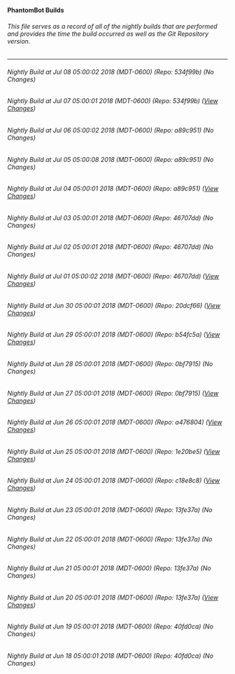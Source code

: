 **PhantomBot Builds**

###### This file serves as a record of all of the nightly builds that are performed and provides the time the build occurred as well as the Git Repository version.
-------------------------------------------------------------------------------------------------------------
###### Nightly Build at Jul 08 05:00:02 2018 (MDT-0600) (Repo: 534f99b) (No Changes)
###### Nightly Build at Jul 07 05:00:01 2018 (MDT-0600) (Repo: 534f99b) ([View Changes](https://github.com/PhantomBot/PhantomBot/compare/a89c951...534f99b))
###### Nightly Build at Jul 06 05:00:02 2018 (MDT-0600) (Repo: a89c951) (No Changes)
###### Nightly Build at Jul 05 05:00:08 2018 (MDT-0600) (Repo: a89c951) (No Changes)
###### Nightly Build at Jul 04 05:00:01 2018 (MDT-0600) (Repo: a89c951) ([View Changes](https://github.com/PhantomBot/PhantomBot/compare/46707dd...a89c951))
###### Nightly Build at Jul 03 05:00:01 2018 (MDT-0600) (Repo: 46707dd) (No Changes)
###### Nightly Build at Jul 02 05:00:01 2018 (MDT-0600) (Repo: 46707dd) (No Changes)
###### Nightly Build at Jul 01 05:00:02 2018 (MDT-0600) (Repo: 46707dd) ([View Changes](https://github.com/PhantomBot/PhantomBot/compare/20dcf66...46707dd))
###### Nightly Build at Jun 30 05:00:01 2018 (MDT-0600) (Repo: 20dcf66) ([View Changes](https://github.com/PhantomBot/PhantomBot/compare/b54fc5a...20dcf66))
###### Nightly Build at Jun 29 05:00:01 2018 (MDT-0600) (Repo: b54fc5a) ([View Changes](https://github.com/PhantomBot/PhantomBot/compare/0bf7915...b54fc5a))
###### Nightly Build at Jun 28 05:00:01 2018 (MDT-0600) (Repo: 0bf7915) (No Changes)
###### Nightly Build at Jun 27 05:00:01 2018 (MDT-0600) (Repo: 0bf7915) ([View Changes](https://github.com/PhantomBot/PhantomBot/compare/a476804...0bf7915))
###### Nightly Build at Jun 26 05:00:01 2018 (MDT-0600) (Repo: a476804) ([View Changes](https://github.com/PhantomBot/PhantomBot/compare/1e20be5...a476804))
###### Nightly Build at Jun 25 05:00:01 2018 (MDT-0600) (Repo: 1e20be5) ([View Changes](https://github.com/PhantomBot/PhantomBot/compare/c18e8c8...1e20be5))
###### Nightly Build at Jun 24 05:00:01 2018 (MDT-0600) (Repo: c18e8c8) ([View Changes](https://github.com/PhantomBot/PhantomBot/compare/13fe37a...c18e8c8))
###### Nightly Build at Jun 23 05:00:01 2018 (MDT-0600) (Repo: 13fe37a) (No Changes)
###### Nightly Build at Jun 22 05:00:01 2018 (MDT-0600) (Repo: 13fe37a) (No Changes)
###### Nightly Build at Jun 21 05:00:01 2018 (MDT-0600) (Repo: 13fe37a) (No Changes)
###### Nightly Build at Jun 20 05:00:01 2018 (MDT-0600) (Repo: 13fe37a) ([View Changes](https://github.com/PhantomBot/PhantomBot/compare/40fd0ca...13fe37a))
###### Nightly Build at Jun 19 05:00:01 2018 (MDT-0600) (Repo: 40fd0ca) (No Changes)
###### Nightly Build at Jun 18 05:00:01 2018 (MDT-0600) (Repo: 40fd0ca) (No Changes)
